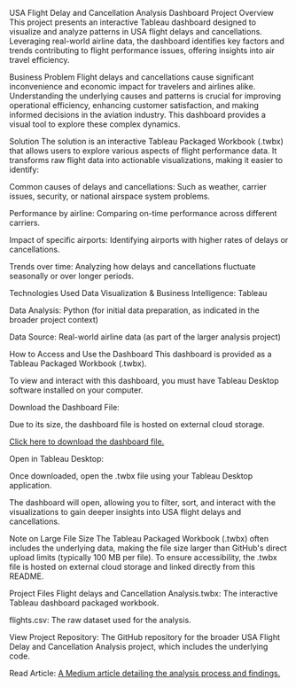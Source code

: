USA Flight Delay and Cancellation Analysis Dashboard
Project Overview
This project presents an interactive Tableau dashboard designed to visualize and analyze patterns in USA flight delays and cancellations. Leveraging real-world airline data, the dashboard identifies key factors and trends contributing to flight performance issues, offering insights into air travel efficiency.

Business Problem
Flight delays and cancellations cause significant inconvenience and economic impact for travelers and airlines alike. Understanding the underlying causes and patterns is crucial for improving operational efficiency, enhancing customer satisfaction, and making informed decisions in the aviation industry. This dashboard provides a visual tool to explore these complex dynamics.

Solution
The solution is an interactive Tableau Packaged Workbook (.twbx) that allows users to explore various aspects of flight performance data. It transforms raw flight data into actionable visualizations, making it easier to identify:

Common causes of delays and cancellations: Such as weather, carrier issues, security, or national airspace system problems.

Performance by airline: Comparing on-time performance across different carriers.

Impact of specific airports: Identifying airports with higher rates of delays or cancellations.

Trends over time: Analyzing how delays and cancellations fluctuate seasonally or over longer periods.

Technologies Used
Data Visualization & Business Intelligence: Tableau

Data Analysis: Python (for initial data preparation, as indicated in the broader project context)

Data Source: Real-world airline data (as part of the larger analysis project)

How to Access and Use the Dashboard
This dashboard is provided as a Tableau Packaged Workbook (.twbx).

To view and interact with this dashboard, you must have Tableau Desktop software installed on your computer.

Download the Dashboard File:

Due to its size, the dashboard file is hosted on external cloud storage.

[Click here to download the dashboard file.](https://drive.google.com/file/d/1b98B0e3ZuRwate7aDt8QkTPwpDKeM9fm/view?usp=sharing)

Open in Tableau Desktop:

Once downloaded, open the .twbx file using your Tableau Desktop application.

The dashboard will open, allowing you to filter, sort, and interact with the visualizations to gain deeper insights into USA flight delays and cancellations.

Note on Large File Size
The Tableau Packaged Workbook (.twbx) often includes the underlying data, making the file size larger than GitHub's direct upload limits (typically 100 MB per file). To ensure accessibility, the .twbx file is hosted on external cloud storage and linked directly from this README.

Project Files
Flight delays and Cancellation Analysis.twbx: The interactive Tableau dashboard packaged workbook.

flights.csv: The raw dataset used for the analysis.

View Project Repository: The GitHub repository for the broader USA Flight Delay and Cancellation Analysis project, which includes the underlying code.

Read Article: [A Medium article detailing the analysis process and findings.](https://medium.com/@nicmtisi/usa-air-travel-performance-delays-and-cancellations-%EF%B8%8F-6518b16c5e1f)
